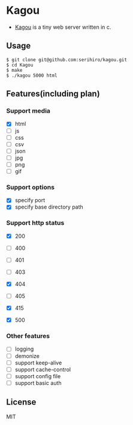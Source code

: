 # Kagou

- [Kagou](https://ja.wikipedia.org/wiki/%E3%82%AB%E5%8F%B7%E8%A6%B3%E6%B8%AC%E6%A9%9F) is a tiny web server written in c.

## Usage

```
$ git clone git@github.com:serihiro/kagou.git
$ cd Kagou
$ make
$ ./kagou 5000 html
```

## Features(including plan)

### Support media
- [x] html
- [ ] js
- [ ] css
- [ ] csv
- [ ] json
- [ ] jpg
- [ ] png
- [ ] gif

### Support options
- [x] specify port
- [x] specify base directory path

### Support http status
- [x] 200
- [ ] 400
- [ ] 401
- [ ] 403
- [x] 404
- [ ] 405
- [x] 415

- [x] 500

### Other features
- [ ] logging
- [ ] demonize
- [ ] support keep-alive
- [ ] support cache-control
- [ ] support config file
- [ ] support basic auth

## License

MIT
